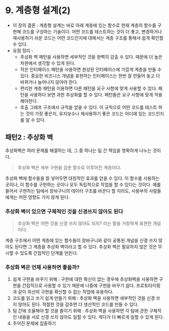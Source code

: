 
# 9. 계층형 설계(2)


- 이 장의 결론 : 계층형 설계는 바로 아래 계층에 있는 함수로 현재 계층의 함수를 구현해 코드를 구성하는 기술이다. 어떤 코드를 테스트하는 것이 더 좋고, 변경하거나 재사용하기 쉬운 코드는 어떤 코드인지에 대해서는 계층 구조를 통해서 쉽게 확인할 수 있다.  
- 요점 정리 : 
	- 추상화 벽 패턴을 사용하면 세부적인 것을 완벽히 감출 수 있다. 때문에 더 높은 차원에서 생각할 수 있게 된다. 
	- 작은 인터페이스 패턴을 사용하면 완성된 인터페이스에 가깝게 계층을 만들 수 있다. 중요한 비즈니스 개념을 표현하는 인터페이스는 한번 잘 만들어 놓고 더 바뀌거나 늘어나지 않아야 한다. 
	- 편리한 계층 패턴을 이용하면 다른 패턴을 요구 사항에 맞게 사용할 수 있다. 패턴을 사용하다 보면 과한 추상화를 할 수 있다. 패턴들은 요구 사항에 맞게 적용해야한다. 
	- 호출 그래프 구조에서 규칙을 얻을 수 있다. 이 규칙으로 어떤 코드를 테스트 하는 것이 가장 좋은지, 유지보수나 재사용하기 좋은 코드는 어디에 있는 코드인지를 알 수 있다. 



## 패턴2 : 추상화 벽 

추상화벽은 여러 문제를 해결하는 데, 그 중 하나는 팀 간 책임을 명확하게 나누는 것이다. 

> 추상화 벽은 세부 구현을 감춘 함수로 이루어진 계층이다. 

추상화 벽에 함수들을 잘 넣어두면 대칭적인 효과를 얻을 수 있다. 이 함수를 사용하는 곳이나, 이 함수를 구현하는 곳이나 모두 독립적으로 작업을 할 수 있다는 것이다. 예를 들어서 구현하는 팀에서 장바구니의 데이터 구조를 바꾼다 할 지라도, 사용부의 사람들에게는 어떤 영향도 가지 않게 된다. 


### 추상화 벽이 있으면 구체적인 것을 신경쓰지 않아도 된다

> 추상화 벽은 어떤 것을 신경 쓰지 않아도 되지? 라는 말을 거창하게 표현한 개념이다. 

계층 구조에서 어떤 계층에 있는 함수들이 장바구니와 같이 공통된 개념을 신경 쓰지 않아도 된다면 그 계층을 추상화 벽이라고 할 수 있다. 추상화 벽은 필요하지 않은 것은 무시할 수 있도록 간접적인 단계를 만든다. 


### 추상화 벽은 언제 사용하면 좋을까? 

1. 쉽게 구현을 바꾸기 위해 : 구현에 대한 확신이 없는 경우에 추상화벽을 사용하면 구현을 간접적으로 사용할 수 있기 때문에 나중에 구현을 바꾸기 쉽다. 프로토타이핑과 같이 최선의 구현을 확신할 수 없는 작업에 유용하다. 
2. 코드를 읽고 쓰기 쉽게 만들기 위해 : 추상화 벽을 사용하면 세부적인 것을 신경 쓰지 않아도 된다. 적절한 것을 감추면 더 생산적인 코드를 만들 수 있다. 
3. 팀 간에 조율해야 할 것을 줄이기 위해 : 추상화 벽을 사용하면 각 팀에 관한 구체적인 내용을 서로 신경 쓰지 않아도 일할 수 있다. 게다가 더 빠르게 일할 수 있게 된다. 
4. 주어진 문제에 집중하기